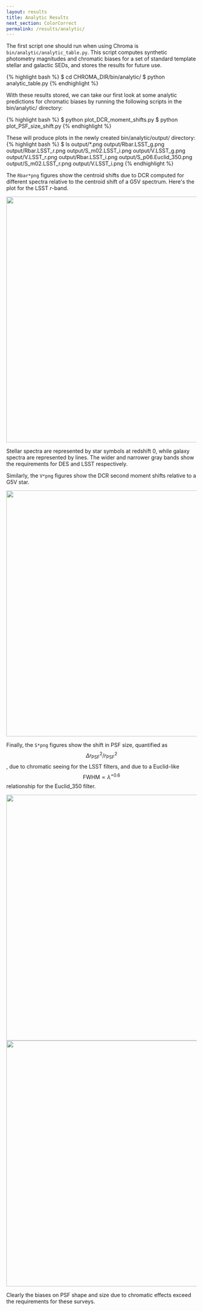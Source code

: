 ```yaml
---
layout: results
title: Analytic Results
next_section: ColorCorrect
permalink: /results/analytic/
---
```


The first script one should run when using Chroma is `bin/analytic/analytic_table.py`.  This script
computes synthetic photometry magnitudes and chromatic biases for a set of standard template stellar
and galactic SEDs, and stores the results for future use.

{% highlight bash %}
$ cd CHROMA_DIR/bin/analytic/
$ python analytic_table.py
{% endhighlight %}

With these results stored, we can take our first look at some analytic predictions for chromatic
biases by running the following scripts in the bin/analytic/ directory:

{% highlight bash %}
$ python plot_DCR_moment_shifts.py
$ python plot_PSF_size_shift.py
{% endhighlight %}

These will produce plots in the newly created bin/analytic/output/ directory:
{% highlight bash %}
$ ls output/*.png
output/Rbar.LSST_g.png        output/Rbar.LSST_r.png
output/S_m02.LSST_i.png       output/V.LSST_g.png
output/V.LSST_r.png           output/Rbar.LSST_i.png
output/S_p06.Euclid_350.png   output/S_m02.LSST_r.png
output/V.LSST_i.png
{% endhighlight %}

The `Rbar*png` figures show the centroid shifts due to DCR computed for different spectra relative
to the centroid shift of a G5V spectrum. Here's the plot for the LSST _r_-band.

<img src="{{site.url}}/img/Rbar.LSST_r.png" width="650">

Stellar spectra are represented by star symbols at redshift 0, while galaxy spectra are
represented by lines.  The wider and narrower gray bands show the requirements for DES and LSST
respectively.

Similarly, the `V*png` figures show the DCR second moment shifts relative to a G5V star.

<img src="{{site.url}}/img/V.LSST_r.png" width="650">

Finally, the `S*png` figures show the shift in PSF size, quantified as $$\Delta r^2_\mathrm{PSF} / r^2_\mathrm{PSF} $$, due to chromatic seeing for the LSST filters, and due to a
Euclid-like $$\mathrm{FWHM} \propto \lambda^{+0.6}$$ relationship for the Euclid_350 filter.

<img src="{{site.url}}/img/S_m02.LSST_r.png" width="650">

<img src="{{site.url}}/img/S_p06.Euclid_350.png" width="650">

Clearly the biases on PSF shape and size due to chromatic effects exceed the requirements for
these surveys.